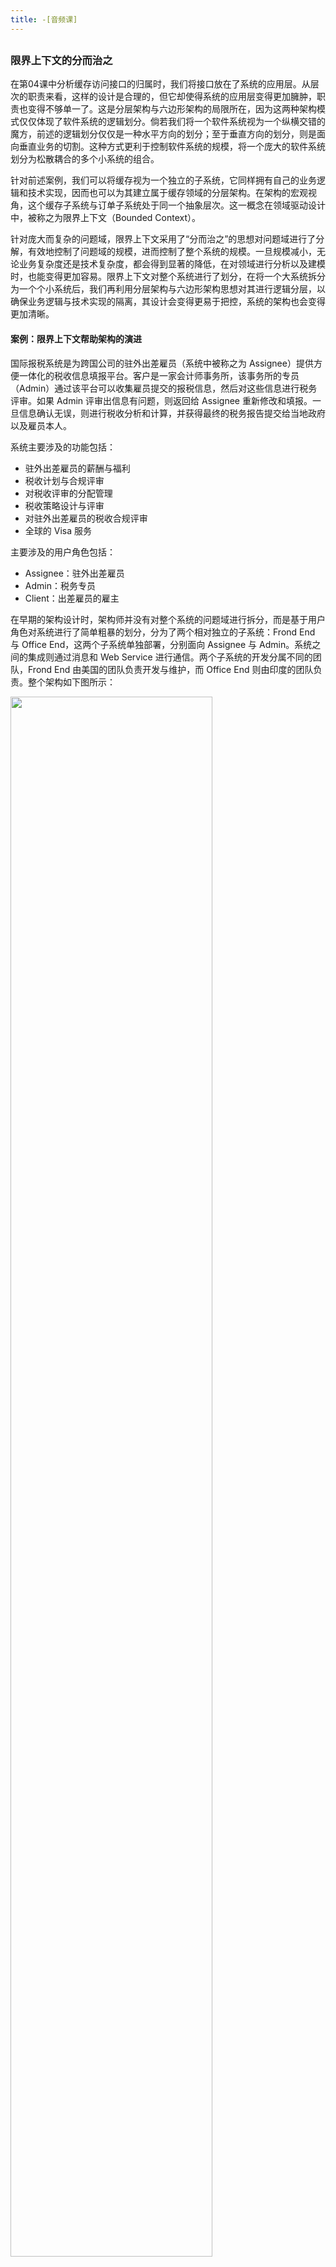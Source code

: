 ```yaml
---
title: -[音频课]
---
```

<article id="topicContainer" class="column_content"><h2 class="topic_title"></h2><div><h3 id="">限界上下文的分而治之</h3>
<p>在第04课中分析缓存访问接口的归属时，我们将接口放在了系统的应用层。从层次的职责来看，这样的设计是合理的，但它却使得系统的应用层变得更加臃肿，职责也变得不够单一了。这是分层架构与六边形架构的局限所在，因为这两种架构模式仅仅体现了软件系统的逻辑划分。倘若我们将一个软件系统视为一个纵横交错的魔方，前述的逻辑划分仅仅是一种水平方向的划分；至于垂直方向的划分，则是面向垂直业务的切割。这种方式更利于控制软件系统的规模，将一个庞大的软件系统划分为松散耦合的多个小系统的组合。</p>
<p>针对前述案例，我们可以将缓存视为一个独立的子系统，它同样拥有自己的业务逻辑和技术实现，因而也可以为其建立属于缓存领域的分层架构。在架构的宏观视角，这个缓存子系统与订单子系统处于同一个抽象层次。这一概念在领域驱动设计中，被称之为限界上下文（Bounded Context）。</p>
<p>针对庞大而复杂的问题域，限界上下文采用了“分而治之”的思想对问题域进行了分解，有效地控制了问题域的规模，进而控制了整个系统的规模。一旦规模减小，无论业务复杂度还是技术复杂度，都会得到显著的降低，在对领域进行分析以及建模时，也能变得更加容易。限界上下文对整个系统进行了划分，在将一个大系统拆分为一个个小系统后，我们再利用分层架构与六边形架构思想对其进行逻辑分层，以确保业务逻辑与技术实现的隔离，其设计会变得更易于把控，系统的架构也会变得更加清晰。</p>
<h4 id="-1">案例：限界上下文帮助架构的演进</h4>
<p>国际报税系统是为跨国公司的驻外出差雇员（系统中被称之为 Assignee）提供方便一体化的税收信息填报平台。客户是一家会计师事务所，该事务所的专员（Admin）通过该平台可以收集雇员提交的报税信息，然后对这些信息进行税务评审。如果 Admin 评审出信息有问题，则返回给 Assignee 重新修改和填报。一旦信息确认无误，则进行税收分析和计算，并获得最终的税务报告提交给当地政府以及雇员本人。</p>
<p>系统主要涉及的功能包括：</p>
<ul>
<li>驻外出差雇员的薪酬与福利</li>
<li>税收计划与合规评审</li>
<li>对税收评审的分配管理</li>
<li>税收策略设计与评审</li>
<li>对驻外出差雇员的税收合规评审</li>
<li>全球的 Visa 服务</li>
</ul>
<p>主要涉及的用户角色包括：</p>
<ul>
<li>Assignee：驻外出差雇员</li>
<li>Admin：税务专员</li>
<li>Client：出差雇员的雇主</li>
</ul>
<p>在早期的架构设计时，架构师并没有对整个系统的问题域进行拆分，而是基于用户角色对系统进行了简单粗暴的划分，分为了两个相对独立的子系统：Frond End 与 Office End，这两个子系统单独部署，分别面向 Assignee 与 Admin。系统之间的集成则通过消息和 Web Service 进行通信。两个子系统的开发分属不同的团队，Frond End 由美国的团队负责开发与维护，而 Office End 则由印度的团队负责。整个架构如下图所示：</p>
<p><img src="http://images.gitbook.cn/01f8eb30-7913-11e8-ae3a-c9b56e7fe402"  width = "80%" /></p>
<p>采用这种架构面临的问题如下：</p>
<ul>
<li>庞大的代码库：整个 Front End 和 Office End 都没有做物理分解，随着需求的增多，代码库会变得格外庞大。</li>
<li>分散的逻辑：系统分解的边界是不合理的，没有按照业务分解，而是按照用户的角色进行分解，因而导致大量相似的逻辑分散在两个不同的子系统中。</li>
<li>重复的数据：两个子系统中存在业务重叠，因而也导致了部分数据的重复。</li>
<li>复杂的集成：Front End 与 Office End 因为某些相关的业务需要彼此通信，这种集成关系是双向的，且由两个不同的团队开发，导致集成的接口混乱，消息协议多样化。</li>
<li>知识未形成共享：两个团队完全独立开发，没有掌握端对端的整体流程，团队之间没有形成知识的共享。</li>
<li>无法应对需求变化：新增需求包括对国际旅游、Visa 的支持，现有系统的架构无法很好地支持这些变化。</li>
</ul>
<p>采用领域驱动设计，我们将架构的主要关注点放在了“领域”，与客户进行了充分的需求沟通和交流。通过分析已有系统的问题域，结合客户提出的新需求，对整个问题域进行了梳理，并利用限界上下文对问题域进行了分解，获得了如下限界上下文：</p>
<ul>
<li>Account Management：管理用户的身份与配置信息；</li>
<li>Calendar Management：管理用户的日程与旅行足迹。</li>
</ul>
<p>之后，客户希望能改进需求，做到全球范围内的工作指派与管理，目的在于提高公司的运营效率。通过对领域的分析，我们又识别出两个限界上下文。在原有的系统架构中，这两个限界上下文同时处于 Front End 与 Office End 之中，属于重复开发的业务逻辑：</p>
<ul>
<li>Work Record Management：实现工作的分配与任务的跟踪；</li>
<li>File Sharing：目的是实现客户与会计师事务所之间的文件交换。</li>
</ul>
<p>随着我们对领域知识的逐渐深入理解与分析，又随之识别出如下限界上下文：</p>
<ul>
<li>Consent：管理合法的遵守法规的状态；</li>
<li>Notification：管理系统与客户之间的交流；</li>
<li>Questionnaire：对问卷调查的数据收集。</li>
</ul>
<p>这个领域分析的过程实际上就是通过对领域的分析而引入限界上下文对问题域进行分解，通过降低规模的方式来降低问题域的复杂度；同时，通过为模型确定清晰的边界，使得系统的结构变得更加的清晰，从而保证了领域逻辑的一致性。一旦确定了清晰的领域模型，就能够帮助我们更加容易地发现系统的可重用点与可扩展点，并遵循“高内聚、松耦合”的原则对系统职责进行合理分配，再辅以分层架构以划分逻辑边界，如下图所示：</p>
<p><img src="http://images.gitbook.cn/297a71b0-7913-11e8-ae3a-c9b56e7fe402"  width = "80%" /></p>
<p>我们将识别出来的限界上下文定义为微服务，并对外公开 REST 服务接口。UI Applications 是一个薄薄的展现层，它会调用后端的 RESTful 服务，也使得服务在保证接口不变的前提下能够单独演化。每个服务都是独立的，可以单独部署，因而可以针对服务建立单独的代码库和对应的特性团队（Feature Team）。服务的重用性和可扩展性也有了更好的保障，服务与 UI 之间的集成变得更简单，整个架构会更加清晰。</p>
<h3 id="-2">领域模型对领域知识的抽象</h3>
<p>领域模型是对业务需求的一种<strong>抽象</strong>，其表达了领域概念、领域规则以及领域概念之间的关系。一个好的领域模型是对统一语言的可视化表示，通过它可以减少需求沟通可能出现的歧义；通过提炼领域知识，并运用抽象的领域模型去表达，就可以达到对领域逻辑的<strong>化繁为简</strong>。模型是封装，实现了对业务细节的隐藏；模型是抽象，提取了领域知识的共同特征，保留了面对变化时能够良好扩展的可能性。</p>
<h4 id="-3">案例：项目管理系统的领域模型</h4>
<p>我们开发的项目管理系统需要支持多种软件项目管理流程，如瀑布、RUP、XP 或者 Scrum，这些项目管理流程是迥然不同的，如果需要各自提供不同的解决方案，则会使得系统的模型变得非常复杂，也可能会引入许多不必要的重复。通过领域建模，我们可以对项目管理领域的知识进行抽象，寻找具有共同特征的领域概念。这就需要分析各种项目管理流程的主要特征与表现，才能从中提炼出领域模型。</p>
<p>瀑布式软件开发由需求、分析、设计、编码、测试、验收六个阶段构成，每个阶段都由不同的活动构成，这些活动可能是设计或开发任务，也可能是召开评审会。流程如下图所示：</p>
<p><img src="http://images.gitbook.cn/4b5c9ba0-7913-11e8-9353-3d7605954bd0"  width = "80%" /></p>
<p>RUP 清晰地划分了四个阶段：先启阶段（Inception）、细化阶段（Elaboration）、构造阶段（Construction）与交付阶段（Transition），每个阶段可以包含一到多个迭代，每个迭代有不同的工作，如业务建模、分析设计、配置与变更管理等，RUP 的流程如下图所示：</p>
<p><img src="http://images.gitbook.cn/6d9a7a20-7913-11e8-9353-3d7605954bd0"  width = "80%" /></p>
<p>XP 作为一种敏捷方法，采用了迭代的增量式开发，提倡为客户交付具有业务价值的可运行软件。在执行交付计划之前，XP 要求团队对系统的架构做一次预研（Architectual Spike，又被译为架构穿刺）。当架构的初始方案确定后，就可以进入每次小版本的交付。每个小版本交付又被划分为多个周期相同的迭代。在迭代过程中，要求执行一些必须的活动，如编写用户故事、故事点估算、验收测试等。XP 的流程如下图所示：</p>
<p><img src="http://images.gitbook.cn/9e22f230-7913-11e8-ae3a-c9b56e7fe402" alt="enter image description here" /></p>
<p>Scrum 同样是迭代的增量开发过程。项目在开始之初，需要在准备阶段确定系统愿景、梳理业务用例、确定产品待办项（Product Backlog）、制定发布计划以及组建团队。一旦在确定了产品待办项以及发布计划之后，就进入了 Sprint 迭代阶段。Sprint 迭代过程是一个固定时长的项目过程，在这个过程中，整个团队需要召开计划会议、每日站会、评审会议和回顾会议。Scrum 的流程如下图所示：</p>
<p><img src="http://images.gitbook.cn/b040b3d0-7913-11e8-97d2-5b3665c292ea" alt="enter image description here" /></p>
<p>不同的项目管理流程具有不同的业务概念。例如，瀑布式开发分为了六个阶段，但却没有发布和迭代的概念；RUP 没有发布的概念，而 Scrum 又为迭代引入了 Sprint 的概念。</p>
<p>不同的项目管理流程具有不同的业务规则。例如，RUP 的四个阶段会包含多个迭代周期，每个迭代周期都需要完成对应的工作，只是不同的工作在不同阶段所占的比重不同。XP 需要在进入发布阶段之前，进行架构预研，而在每次小版本发布之前，都需要进行验收测试和客户验收。Scrum 的 Sprint 是一个基本固定的流程，每个迭代召开的四会（计划会议、评审会议、回顾会议与每日站会）都有明确的目标。</p>
<p>领域建模就是要从这些纷繁复杂的领域逻辑中寻找到能够表示项目管理领域的概念，并利用面向对象建模范式或其他范式对概念进行抽象，并确定它们之间的关系。经过对这些项目管理流程的分析，我们虽然发现在业务概念和规则上确有不同之处，但由于它们都归属于软件开发领域，我们自然也能寻找到某些共同特征的蛛丝马迹。</p>
<p>首先，从项目管理系统的角度看，无论针对何种项目管理流程，我们的主题需求是不变的，就是要为这些管理流程制定软件开发计划（Plan）。不同之处在于，计划可以由多个阶段（Phase）组成，也可以由多个发布（Release）组成。一些项目管理流程没有发布的概念，我们可以认为是<strong>一个发布</strong>。那么，到底是发布包含了多个阶段，还是阶段包含了多个发布呢？我们发现在 XP 中，明显地划分了两个阶段：Architecture Spike 与 Release Planning，而发布只属于 Release Planning 阶段。因而从概念内涵上，我们可以认为是阶段（Phase）包含了发布（Release）。每个发布又包含了一到多个迭代（Iteration），至于 Scrum 的 Sprint 概念其实可以看做是迭代的一种特例。每个迭代可以开展多种不同的活动（Activity），这些活动可以是整个团队参与的会议，也可以是部分成员或特定角色执行的实践。对于计划而言，我们还需要跟踪任务（Task）。与活动不同，任务具有明确的计划起止时间、实际起止时间、工作量、优先级与承担人。</p>
<p>于是，我们提炼出如下的统一领域模型：</p>
<p><img src="http://images.gitbook.cn/d670db20-7913-11e8-ae3a-c9b56e7fe402"  width = "80%" /></p>
<p>为了项目管理者更加方便地制定项目计划，产品经理提出了计划模板功能。当管理者选择对应的项目管理生命周期类型后，系统会自动创建满足其规则的初始计划。基于该需求，我们更新了之前的领域模型：</p>
<p><img src="http://images.gitbook.cn/e9192980-7913-11e8-9353-3d7605954bd0"  width = "80%" /></p>
<p>在增加的领域模型中，LifeCycle Specification 是一个隐含的概念，遵循领域驱动设计提出的规格（Specification）模式，封装了项目开发生命周期的约束规则。</p>
<p>领域模型以可视化的方式清晰地表达了业务含义，我们可以根据这个模型来指导后面的程序设计与编码实现。当增加新的需求或者需求发生变化时，我们能够敏锐地捕捉到现有模型的不匹配之处，并对其进行更新。领域模型传递了知识，可以作为交流的载体，符合人们的心智模型，有利于让开发人员从纷繁复杂的业务中解脱出来。这是领域驱动设计针对第04课中遇到的第三个问题——控制业务复杂度的解答。</p>
<h3 id="-4">答疑与交流</h3>
<p>此外，我们为本课程付费读者创建了微信交流群，以方便更有针对性地讨论课程相关问题。（入群请加小编的微信，ID 为 315533591，注明「 DDD」，谢谢。）</p></div></article>